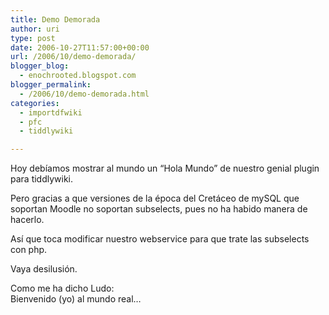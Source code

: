 ```yaml
---
title: Demo Demorada
author: uri
type: post
date: 2006-10-27T11:57:00+00:00
url: /2006/10/demo-demorada/
blogger_blog:
  - enochrooted.blogspot.com
blogger_permalink:
  - /2006/10/demo-demorada.html
categories:
  - importdfwiki
  - pfc
  - tiddlywiki

---
```

Hoy debíamos mostrar al mundo un &#8220;Hola Mundo&#8221; de nuestro genial plugin para tiddlywiki.

Pero gracias a que versiones de la época del Cretáceo de mySQL que soportan Moodle no soportan subselects, pues no ha habido manera de hacerlo.

Así que toca modificar nuestro webservice para que trate las subselects con php.

Vaya desilusión. 

Como me ha dicho Ludo:  
Bienvenido (yo) al mundo real&#8230;